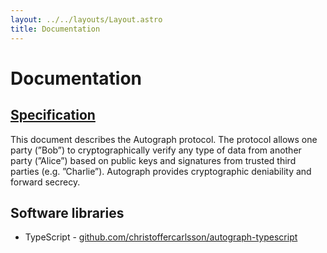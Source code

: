 ```yaml
---
layout: ../../layouts/Layout.astro
title: Documentation
---
```


# Documentation

## [Specification](/docs/specification)

This document describes the Autograph protocol. The protocol allows one party
(”Bob”) to cryptographically verify any type of data from another party
(”Alice”) based on public keys and signatures from trusted third parties (e.g.
”Charlie”). Autograph provides cryptographic deniability and forward secrecy.

## Software libraries

- TypeScript -
  [github.com/christoffercarlsson/autograph-typescript](https://github.com/christoffercarlsson/autograph-typescript)
